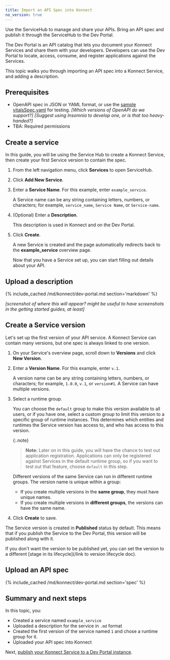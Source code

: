 ```yaml
---
title: Import an API Spec into Konnect
no_version: true
---
```


Use the ServiceHub to manage and share your APIs. Bring an API spec and publish
it through the ServiceHub to the Dev Portal.

The Dev Portal is an API catalog that lets you document your Konnect Services
and share them with your developers. Developers can use the Dev Portal to
locate, access, consume, and register applications against the Services.

This topic walks you through importing an API spec into a Konnect Service,
and adding a description.

## Prerequisites
* OpenAPI spec in JSON or YAML format, or use the [sample vitalsSpec.yaml](/konnect/vitalsSpec.yaml)
for testing.
    _[Which versions of OpenAPI do we support?]_
    _[Suggest using Insomnia to develop one, or is that too heavy-handed?]_
* TBA: Required permissions

## Create a service

In this guide, you will be using the Service Hub to create a Konnect
Service, then create your first Service version to contain the spec.

1. From the left navigation menu, click **Services** to open ServiceHub.

1. Click **Add New Service**.

1. Enter a **Service Name**. For this example, enter `example_service`.

    A Service name can be any string containing letters, numbers, or characters;
    for example, `service_name`, `Service Name`, or `Service-name`.

1. (Optional) Enter a **Description**.

    This description is used in Konnect and on the Dev Portal.

1. Click **Create**.

    A new Service is created and the page automatically redirects back to the
    **example_service** overview page.

    Now that you have a Service set up, you can start filling out details about your
    API.

## Upload a description

{% include_cached /md/konnect/dev-portal.md section='markdown' %}

_[screenshot of where this will appear? might be useful to have screenshots in the getting started guides, at least]_

## Create a Service version

Let's set up the first version of your API service. A Konnect Service can
contain many versions, but one spec is always linked to one version.

1. On your Service's overview page, scroll down to **Versions** and
 click **New Version**.

1. Enter a **Version Name**. For this example, enter `v.1`.

    A version name can be any string containing letters, numbers, or characters;
    for example, `1.0.0`, `v.1`, or `version#1`. A Service can have multiple
    versions.

1. Select a runtime group.

    You can choose the `default` group to make this version available to all
    users, or if you have one, select a custom group to limit this version to
    a specific group of runtime instances. This determines which entities and
    runtimes the Service version has access to, and who has access to this
    version.

    {:.note}
    > **Note:** Later on in this guide, you will have the chance to test out
    application registration. Applications can only be registered against
    Services in the default runtime group, so if you want to test out that
    feature, choose `default` in this step.

    Different versions of the same Service can run in different runtime groups.
    The version name is unique within a group:

    * If you create multiple versions in the **same group**, they must have unique names.
    * If you create multiple versions in **different groups**, the versions can have the same name.

1. Click **Create** to save.

The Service version is created in **Published** status by default. This means
that if you publish the Service to the Dev Portal, this version will be published
along with it.

If you don't want the version to be published yet, you can set the version to a
different [stage in its lifecycle](/link to version lifecycle doc).

## Upload an API spec

{% include_cached /md/konnect/dev-portal.md section='spec' %}

## Summary and next steps

In this topic, you:
* Created a service named `example_service`
* Uploaded a description for the service in `.md` format
* Created the first version of the service named `1` and chose a runtime group for it.
* Uploaded your API spec into Konnect

Next, [publish your Konnect Service to a Dev Portal instance](/konnect/getting-started/spec/publish/).
